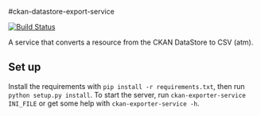 #ckan-datastore-export-service

[![Build Status](https://travis-ci.org/okfn/ckan-datastore-export-service.png)](https://travis-ci.org/okfn/ckan-datastore-export-service)

A service that converts a resource from the CKAN DataStore to CSV (atm).

## Set up

Install the requirements with `pip install -r requirements.txt`, then run `python setup.py install`. To start the server, run `ckan-exporter-service INI_FILE` or get some help with `ckan-exporter-service -h`.


